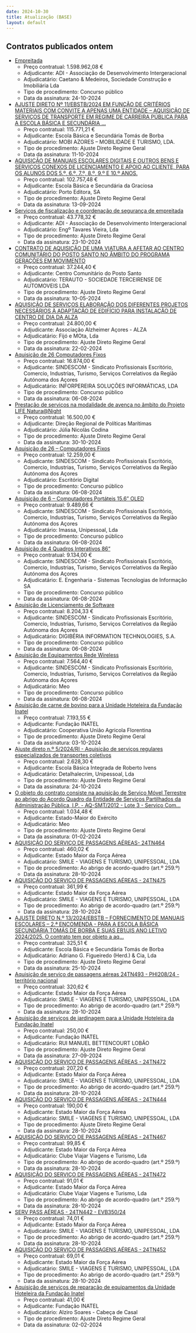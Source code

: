 ```yaml
---
date: 2024-10-30
title: Atualização (BASE)
layout: default
---
```

## Contratos publicados ontem

* [Empreitada](https://www.base.gov.pt/Base4/pt/detalhe/?type=contratos&id=11000975)
  * Preço contratual: 1.598.962,08 €
  * Adjudicante: ADI - Associação de Desenvolvimento Intergeracional
  * Adjudicatário: Caetano & Medeiros, Sociedade Construção e Imobiliária Lda
  * Tipo de procedimento: Concurso público
  * Data da assinatura: 24-10-2024
* [AJUSTE DIRETO Nº 11/EBSTB/2024 EM FUNÇÃO DE CRITÉRIOS MATERIAIS COM CONVITE A APENAS UMA ENTIDADE – AQUISIÇÃO DE SERVIÇOS DE TRANSPORTE EM REGIME DE CARREIRA PÚBLICA PARA A ESCOLA BÁSICA E SECUNDÁRIA ...](https://www.base.gov.pt/Base4/pt/detalhe/?type=contratos&id=11000090)
  * Preço contratual: 115.771,21 €
  * Adjudicante: Escola Básica e Secundária Tomás de Borba
  * Adjudicatário: MOBI AZORES – MOBILIDADE E TURISMO, LDA.
  * Tipo de procedimento: Ajuste Direto Regime Geral
  * Data da assinatura: 11-10-2024
* [AQUISIÇÃO DE MANUAIS ESCOLARES DIGITAIS E OUTROS BENS E SERVIÇOS CONEXOS DE LICENCIAMENTO E APOIO AO CLIENTE, PARA OS ALUNOS DOS 5.º, 6.º, 7.º, 8.º, 9.º E 10.º ANOS.](https://www.base.gov.pt/Base4/pt/detalhe/?type=contratos&id=11001204)
  * Preço contratual: 102.757,48 €
  * Adjudicante: Escola Básica e Secundária da Graciosa
  * Adjudicatário: Porto Editora, SA
  * Tipo de procedimento: Ajuste Direto Regime Geral
  * Data da assinatura: 13-09-2024
* [Serviços de fiscalização e coordenação de segurança de empreitada](https://www.base.gov.pt/Base4/pt/detalhe/?type=contratos&id=11000882)
  * Preço contratual: 43.778,32 €
  * Adjudicante: ADI - Associação de Desenvolvimento Intergeracional
  * Adjudicatário: Engº Tavares Vieira, Lda
  * Tipo de procedimento: Ajuste Direto Regime Geral
  * Data da assinatura: 23-10-2024
* [CONTRATO DE AQUISIÇÃO DE UMA VIATURA A AFETAR AO CENTRO COMUNITÁRIO DO POSTO SANTO NO ÂMBITO DO PROGRAMA GERAÇÕES EM MOVIMENTO](https://www.base.gov.pt/Base4/pt/detalhe/?type=contratos&id=11000113)
  * Preço contratual: 37.244,40 €
  * Adjudicante: Centro Comunitário do Posto Santo
  * Adjudicatário: TERAUTO - SOCIEDADE TERCEIRENSE DE AUTOMOVEIS LDA
  * Tipo de procedimento: Ajuste Direto Regime Geral
  * Data da assinatura: 10-05-2024
* [AQUISIÇÃO DE SERVIÇOS ELABORAÇÃO DOS DIFERENTES PROJETOS NECESSÁRIOS À ADAPTAÇÃO DE EDIFÍCIO PARA INSTALAÇÃO DE CENTRO DE DIA DA ALZA](https://www.base.gov.pt/Base4/pt/detalhe/?type=contratos&id=10999356)
  * Preço contratual: 24.800,00 €
  * Adjudicante: Associação Alzheimer Açores - ALZA
  * Adjudicatário: Fijó e MOta, Lda
  * Tipo de procedimento: Ajuste Direto Regime Geral
  * Data da assinatura: 22-02-2024
* [Aquisição de 26 Computadores Fixos](https://www.base.gov.pt/Base4/pt/detalhe/?type=contratos&id=11000045)
  * Preço contratual: 16.874,00 €
  * Adjudicante: SINDESCOM - Sindicato Profissionais Escritório, Comercio, Industrias, Turismo, Serviços Correlativos da Região Autónoma dos Açores
  * Adjudicatário: INFORPEREIRA SOLUÇÕES INFORMÁTICAS, LDA
  * Tipo de procedimento: Concurso público
  * Data da assinatura: 06-08-2024
* [Prestação de serviços na modalidade de avença no âmbito do Projeto LIFE Natura@Night](https://www.base.gov.pt/Base4/pt/detalhe/?type=contratos&id=11001033)
  * Preço contratual: 16.500,00 €
  * Adjudicante: Direção Regional de Políticas Marítimas
  * Adjudicatário: Júlia Nicolàs Codina
  * Tipo de procedimento: Ajuste Direto Regime Geral
  * Data da assinatura: 30-10-2024
* [Aquisição de 26 – Computadores Fixos](https://www.base.gov.pt/Base4/pt/detalhe/?type=contratos&id=11000050)
  * Preço contratual: 12.259,00 €
  * Adjudicante: SINDESCOM - Sindicato Profissionais Escritório, Comercio, Industrias, Turismo, Serviços Correlativos da Região Autónoma dos Açores
  * Adjudicatário: Escritório Digital
  * Tipo de procedimento: Concurso público
  * Data da assinatura: 06-08-2024
* [Aquisição de 6 – Computadores Portáteis 15.6” OLED](https://www.base.gov.pt/Base4/pt/detalhe/?type=contratos&id=11000051)
  * Preço contratual: 9.489,66 €
  * Adjudicante: SINDESCOM - Sindicato Profissionais Escritório, Comercio, Industrias, Turismo, Serviços Correlativos da Região Autónoma dos Açores
  * Adjudicatário: Imassa, Unipessoal, Lda
  * Tipo de procedimento: Concurso público
  * Data da assinatura: 06-08-2024
* [Aquisição de 4 Quadros Interativos 86“](https://www.base.gov.pt/Base4/pt/detalhe/?type=contratos&id=11000040)
  * Preço contratual: 9.134,00 €
  * Adjudicante: SINDESCOM - Sindicato Profissionais Escritório, Comercio, Industrias, Turismo, Serviços Correlativos da Região Autónoma dos Açores
  * Adjudicatário: E. Engenharia  - Sistemas Tecnologias de Informação SA
  * Tipo de procedimento: Concurso público
  * Data da assinatura: 06-08-2024
* [Aquisição de Licenciamento de Software](https://www.base.gov.pt/Base4/pt/detalhe/?type=contratos&id=11000060)
  * Preço contratual: 8.204,33 €
  * Adjudicante: SINDESCOM - Sindicato Profissionais Escritório, Comercio, Industrias, Turismo, Serviços Correlativos da Região Autónoma dos Açores
  * Adjudicatário: DIGIBÉRIA INFORMATION TECHNOLOGIES, S.A.
  * Tipo de procedimento: Concurso público
  * Data da assinatura: 06-08-2024
* [Aquisição de Equipamentos Rede Wireless](https://www.base.gov.pt/Base4/pt/detalhe/?type=contratos&id=11000055)
  * Preço contratual: 7.564,40 €
  * Adjudicante: SINDESCOM - Sindicato Profissionais Escritório, Comercio, Industrias, Turismo, Serviços Correlativos da Região Autónoma dos Açores
  * Adjudicatário: Meo
  * Tipo de procedimento: Concurso público
  * Data da assinatura: 06-08-2024
* [Aquisição de carne de bovino para a Unidade Hoteleira da Fundação Inatel](https://www.base.gov.pt/Base4/pt/detalhe/?type=contratos&id=11000815)
  * Preço contratual: 7.193,55 €
  * Adjudicante: Fundação INATEL
  * Adjudicatário: Cooperativa União Agricola Florentina
  * Tipo de procedimento: Ajuste Direto Regime Geral
  * Data da assinatura: 03-10-2024
* [Ajuste direto n.º 5/2024/RI - Aquisição de serviços regulares especializados de transportes coletivos](https://www.base.gov.pt/Base4/pt/detalhe/?type=contratos&id=10999656)
  * Preço contratual: 2.628,30 €
  * Adjudicante: Escola Básica Integrada de Roberto Ivens
  * Adjudicatário: Detalhalecrim, Unipessoal, Lda
  * Tipo de procedimento: Ajuste Direto Regime Geral
  * Data da assinatura: 24-10-2024
* [O objeto do contrato consiste na aquisição de Serviço Móvel Terrestre ao abrigo do Acordo Quadro da Entidade de Serviços Partilhados da Administração Pública, I.P. - AQ-SMT/2012 - Lote 3 - Serviço Com...](https://www.base.gov.pt/Base4/pt/detalhe/?type=contratos&id=10999226)
  * Preço contratual: 1.034,48 €
  * Adjudicante: Estado-Maior do Exército
  * Adjudicatário: Meo
  * Tipo de procedimento: Ajuste Direto Regime Geral
  * Data da assinatura: 01-02-2024
* [AQUISIÇÃO DO SERVIÇO DE PASSAGENS AÉREAS-  24TN464](https://www.base.gov.pt/Base4/pt/detalhe/?type=contratos&id=11000066)
  * Preço contratual: 460,02 €
  * Adjudicante: Estado Maior da Força Aérea
  * Adjudicatário: SMILE - VIAGENS E TURISMO, UNIPESSOAL, LDA
  * Tipo de procedimento: Ao abrigo de acordo-quadro (art.º 259.º)
  * Data da assinatura: 28-10-2024
* [AQUISIÇÃO DO SERVIÇO DE PASSAGENS AÉREAS -  24TN475](https://www.base.gov.pt/Base4/pt/detalhe/?type=contratos&id=11000075)
  * Preço contratual: 361,99 €
  * Adjudicante: Estado Maior da Força Aérea
  * Adjudicatário: SMILE - VIAGENS E TURISMO, UNIPESSOAL, LDA
  * Tipo de procedimento: Ao abrigo de acordo-quadro (art.º 259.º)
  * Data da assinatura: 28-10-2024
* [AJUSTE DIRETO N.º 13/2024/EBSTB – FORNECIMENTO DE MANUAIS ESCOLARES – 2.ª ENCOMENDA - PARA A ESCOLA BÁSICA SECUNDÁRIA TOMÁS DE BORBA E SUAS EB1/JIS ANO LETIVO 2024/2025. O contrato tem por objeto a aq...](https://www.base.gov.pt/Base4/pt/detalhe/?type=contratos&id=11000570)
  * Preço contratual: 325,51 €
  * Adjudicante: Escola Básica e Secundária Tomás de Borba
  * Adjudicatário: Adriano G. Figueiredo (Herd.) & Cia, Lda
  * Tipo de procedimento: Ajuste Direto Regime Geral
  * Data da assinatura: 25-10-2024
* [Aquisição de serviço de passagens aéreas 24TN493 - PHI208/24  -  território nacional](https://www.base.gov.pt/Base4/pt/detalhe/?type=contratos&id=11000856)
  * Preço contratual: 320,62 €
  * Adjudicante: Estado Maior da Força Aérea
  * Adjudicatário: SMILE - VIAGENS E TURISMO, UNIPESSOAL, LDA
  * Tipo de procedimento: Ao abrigo de acordo-quadro (art.º 259.º)
  * Data da assinatura: 28-10-2024
* [Aquisição de serviços de jardinagem para a Unidade Hoteleira da Fundação Inatel](https://www.base.gov.pt/Base4/pt/detalhe/?type=contratos&id=11001136)
  * Preço contratual: 250,00 €
  * Adjudicante: Fundação INATEL
  * Adjudicatário: RUI MANUEL BETTENCOURT LOBÃO
  * Tipo de procedimento: Ajuste Direto Regime Geral
  * Data da assinatura: 27-09-2024
* [AQUISIÇÃO DO SERVIÇO DE PASSAGENS AÉREAS  - 24TN472](https://www.base.gov.pt/Base4/pt/detalhe/?type=contratos&id=11000587)
  * Preço contratual: 207,20 €
  * Adjudicante: Estado Maior da Força Aérea
  * Adjudicatário: SMILE - VIAGENS E TURISMO, UNIPESSOAL, LDA
  * Tipo de procedimento: Ao abrigo de acordo-quadro (art.º 259.º)
  * Data da assinatura: 28-10-2024
* [AQUISIÇÃO DO SERVIÇO DE PASSAGENS AÉREAS -  24TN444](https://www.base.gov.pt/Base4/pt/detalhe/?type=contratos&id=10999955)
  * Preço contratual: 190,00 €
  * Adjudicante: Estado Maior da Força Aérea
  * Adjudicatário: SMILE - VIAGENS E TURISMO, UNIPESSOAL, LDA
  * Tipo de procedimento: Ajuste Direto Regime Geral
  * Data da assinatura: 28-10-2024
* [AQUISIÇÃO DO SERVIÇO DE PASSAGENS AÉREAS -  24TN467](https://www.base.gov.pt/Base4/pt/detalhe/?type=contratos&id=11000047)
  * Preço contratual: 99,85 €
  * Adjudicante: Estado Maior da Força Aérea
  * Adjudicatário: Clube Viajar Viagens e Turismo, Lda
  * Tipo de procedimento: Ao abrigo de acordo-quadro (art.º 259.º)
  * Data da assinatura: 28-10-2024
* [AQUISIÇÃO DO SERVIÇO DE PASSAGENS AÉREAS  - 24TN472](https://www.base.gov.pt/Base4/pt/detalhe/?type=contratos&id=11000627)
  * Preço contratual: 91,01 €
  * Adjudicante: Estado Maior da Força Aérea
  * Adjudicatário: Clube Viajar Viagens e Turismo, Lda
  * Tipo de procedimento: Ao abrigo de acordo-quadro (art.º 259.º)
  * Data da assinatura: 28-10-2024
* [SERV PASS AÉREAS - 24TN442 - EVB350/24](https://www.base.gov.pt/Base4/pt/detalhe/?type=contratos&id=11000074)
  * Preço contratual: 74,01 €
  * Adjudicante: Estado Maior da Força Aérea
  * Adjudicatário: SMILE - VIAGENS E TURISMO, UNIPESSOAL, LDA
  * Tipo de procedimento: Ao abrigo de acordo-quadro (art.º 259.º)
  * Data da assinatura: 28-10-2024
* [AQUISIÇÃO DO SERVIÇO DE PASSAGENS AÉREAS -  24TN452](https://www.base.gov.pt/Base4/pt/detalhe/?type=contratos&id=11000527)
  * Preço contratual: 69,01 €
  * Adjudicante: Estado Maior da Força Aérea
  * Adjudicatário: SMILE - VIAGENS E TURISMO, UNIPESSOAL, LDA
  * Tipo de procedimento: Ao abrigo de acordo-quadro (art.º 259.º)
  * Data da assinatura: 28-10-2024
* [Aquisição de serviços de reparação de equipamentos da Unidade Hoteleira da Fundação Inatel](https://www.base.gov.pt/Base4/pt/detalhe/?type=contratos&id=11000880)
  * Preço contratual: 41,00 €
  * Adjudicante: Fundação INATEL
  * Adjudicatário: Alziro Soares - Cabeça de Casal
  * Tipo de procedimento: Ajuste Direto Regime Geral
  * Data da assinatura: 02-02-2024
